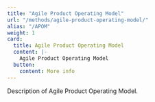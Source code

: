 ```yaml
---
title: "Agile Product Operating Model"
url: "/methods/agile-product-operating-model/"
alias: "/APOM"
weight: 1
card:
  title: Agile Product Operating Model
  content: |-
    Agile Product Operating Model
  button:
    content: More info
---
```


Description of Agile Product Operating Model.
